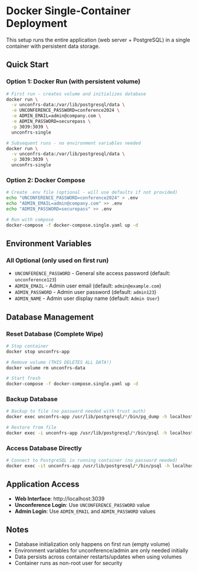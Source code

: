 # Docker Single-Container Deployment

This setup runs the entire application (web server + PostgreSQL) in a single container with persistent data storage.

## Quick Start

### Option 1: Docker Run (with persistent volume)
```bash
# First run - creates volume and initializes database
docker run \
  -v unconfrs-data:/var/lib/postgresql/data \
  -e UNCONFERENCE_PASSWORD=conference2024 \
  -e ADMIN_EMAIL=admin@company.com \
  -e ADMIN_PASSWORD=securepass \
  -p 3039:3039 \
  unconfrs-single

# Subsequent runs - no environment variables needed
docker run \
  -v unconfrs-data:/var/lib/postgresql/data \
  -p 3039:3039 \
  unconfrs-single
```

### Option 2: Docker Compose
```bash
# Create .env file (optional - will use defaults if not provided)
echo "UNCONFERENCE_PASSWORD=conference2024" > .env
echo "ADMIN_EMAIL=admin@company.com" >> .env
echo "ADMIN_PASSWORD=securepass" >> .env

# Run with compose
docker-compose -f docker-compose.single.yaml up -d
```

## Environment Variables

### All Optional (only used on first run)
- `UNCONFERENCE_PASSWORD` - General site access password (default: `unconference123`)
- `ADMIN_EMAIL` - Admin user email (default: `admin@example.com`)  
- `ADMIN_PASSWORD` - Admin user password (default: `admin123`)
- `ADMIN_NAME` - Admin user display name (default: `Admin User`)

## Database Management

### Reset Database (Complete Wipe)
```bash
# Stop container
docker stop unconfrs-app

# Remove volume (THIS DELETES ALL DATA!)
docker volume rm unconfrs-data

# Start fresh
docker-compose -f docker-compose.single.yaml up -d
```

### Backup Database
```bash
# Backup to file (no password needed with trust auth)
docker exec unconfrs-app /usr/lib/postgresql/*/bin/pg_dump -h localhost -U postgres db > backup.sql

# Restore from file  
docker exec -i unconfrs-app /usr/lib/postgresql/*/bin/psql -h localhost -U postgres db < backup.sql
```

### Access Database Directly
```bash
# Connect to PostgreSQL in running container (no password needed)
docker exec -it unconfrs-app /usr/lib/postgresql/*/bin/psql -h localhost -U postgres db
```

## Application Access

- **Web Interface**: http://localhost:3039
- **Unconference Login**: Use `UNCONFERENCE_PASSWORD` value
- **Admin Login**: Use `ADMIN_EMAIL` and `ADMIN_PASSWORD` values

## Notes

- Database initialization only happens on first run (empty volume)
- Environment variables for unconference/admin are only needed initially
- Data persists across container restarts/updates when using volumes
- Container runs as non-root user for security